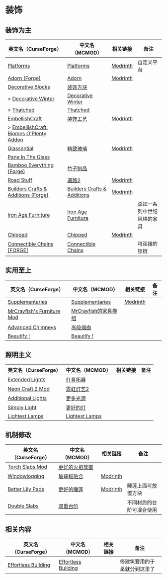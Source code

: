 # 装饰

## 装饰为主

| 英文名（CurseForge）                                                                                                        | 中文名（MCMOD）                                                     | 相关链接                                              | 备注                       |
| --------------------------------------------------------------------------------------------------------------------------- | ------------------------------------------------------------------- | ----------------------------------------------------- | -------------------------- |
| [Platforms](https://www.curseforge.com/minecraft/mc-mods/platforms)                                                         | [Platforms](https://www.mcmod.cn/class/6408.html)                   | [Modrinth](https://modrinth.com/mod/platforms)        | 自定义平台                 |
| [Adorn (Forge)](https://www.curseforge.com/minecraft/mc-mods/adorn-for-forge)                                               | [Adorn](https://www.mcmod.cn/class/1848.html)                       | [Modrinth](https://modrinth.com/mod/adorn)            |                            |
| [Decorative Blocks](https://www.curseforge.com/minecraft/mc-mods/decorative-blocks)                                         | [装饰方块](https://www.mcmod.cn/class/2900.html)                    |                                                       |                            |
| > [Decorative Winter](https://www.curseforge.com/minecraft/mc-mods/decorative-winter)                                       | [Decorative Winter](https://www.mcmod.cn/class/6145.html)           |                                                       |                            |
| > [Thatched](https://www.curseforge.com/minecraft/mc-mods/thatched)                                                         | [Thatched](https://www.mcmod.cn/class/6123.html)                    |                                                       |                            |
| [EmbellishCraft](https://www.curseforge.com/minecraft/mc-mods/embellishcraft)                                               | [装饰工艺](https://www.mcmod.cn/class/3001.html)                    | [Modrinth](https://modrinth.com/mod/embellishcraft)   |                            |
| > [EmbellishCraft: Biomes O'Plenty Addon](https://www.curseforge.com/minecraft/mc-mods/embellishcraft-biomes-oplenty-addon) |                                                                     |                                                       |                            |
| [Glassential](https://www.curseforge.com/minecraft/mc-mods/glassential)                                                     | [精致玻璃](https://www.mcmod.cn/class/1769.html)                    | [Modrinth](https://modrinth.com/mod/glassential)      |                            |
| [Pane In The Glass](https://www.curseforge.com/minecraft/mc-mods/pane-in-the-glass)                                         |                                                                     |                                                       |                            |
| [Bamboo Everything (Forge)](https://www.curseforge.com/minecraft/mc-mods/bamboo-everything-forge)                           | [竹子制品](https://www.mcmod.cn/class/1819.html)                    |                                                       |                            |
| [Road Stuff](https://www.curseforge.com/minecraft/mc-mods/road-stuff)                                                       | [道路2](https://www.mcmod.cn/class/1418.html)                       | [Modrinth](https://modrinth.com/mod/road-stuff)       |                            |
| [Builders Crafts & Additions (Forge)](https://www.curseforge.com/minecraft/mc-mods/buildersaddition)                        | [Builders Crafts & Additions](https://www.mcmod.cn/class/3664.html) | [Modrinth](https://modrinth.com/mod/buildersaddition) |                            |
| [Iron Age Furniture](https://www.curseforge.com/minecraft/mc-mods/ironagefurniture)                                         | [Iron Age Furniture](https://www.mcmod.cn/class/6278.html)          |                                                       | 添加一系列中世纪风格的家具 |
| [Chipped](https://www.curseforge.com/minecraft/mc-mods/chipped)                                                             | [Chipped](https://www.mcmod.cn/class/4726.html)                     | [Modrinth](https://modrinth.com/mod/chipped)          |                            |
| [Connectible Chains [FORGE]](https://www.curseforge.com/minecraft/mc-mods/connectible-chains-forge)                         | [Connectible Chains](https://www.mcmod.cn/class/6259.html)          |                                                       | 可连接的锁链               |

## 实用至上

| 英文名（CurseForge）                                                                                | 中文名（MCMOD）                                             | 相关链接                                             | 备注 |
| --------------------------------------------------------------------------------------------------- | ----------------------------------------------------------- | ---------------------------------------------------- | ---- |
| [Supplementaries](https://www.curseforge.com/minecraft/mc-mods/supplementaries)                     | [Supplementaries](https://www.mcmod.cn/class/3555.html)     | [Modrinth](https://modrinth.com/mod/supplementaries) |      |
| [MrCrayfish's Furniture Mod](https://www.curseforge.com/minecraft/mc-mods/mrcrayfish-furniture-mod) | [MrCrayfish的家具模组](https://www.mcmod.cn/class/263.html) |                                                      |      |
| [Advanced Chimneys](https://www.curseforge.com/minecraft/mc-mods/advanced-chimneys)                 | [高级烟囱](https://www.mcmod.cn/class/1437.html)            |                                                      |      |
| [Beautify !](https://www.curseforge.com/minecraft/mc-mods/beautify-decorate)                        | [Beautify !](https://www.mcmod.cn/class/7263.html)          |                                                      |      |

## 照明主义

| 英文名（CurseForge）                                                                | 中文名（MCMOD）                                        | 相关链接 | 备注 |
| ----------------------------------------------------------------------------------- | ------------------------------------------------------ | -------- | ---- |
| [Extended Lights](https://www.curseforge.com/minecraft/mc-mods/extended-lights-mod) | [灯具拓展](https://www.mcmod.cn/class/2868.html)       |          |      |
| [Neon Craft 2 Mod](https://www.curseforge.com/minecraft/mc-mods/neon-craft-2-mod)   | [霓虹灯艺2](https://www.mcmod.cn/class/5464.html)      |          |      |
| [Additional Lights](https://www.curseforge.com/minecraft/mc-mods/additional-lights) | [更多光源](https://www.mcmod.cn/class/7886.html)       |          |      |
| [Simply Light](https://www.curseforge.com/minecraft/mc-mods/simply-light)           | [更好的灯](https://www.mcmod.cn/class/2318.html)       |          |      |
| [Lightest Lamps](https://www.curseforge.com/minecraft/mc-mods/lightest-lamps)       | [Lightest Lamps](https://www.mcmod.cn/class/6508.html) |          |      |

## 机制修改

| 英文名（CurseForge）                                                              | 中文名（MCMOD）                                        | 相关链接                                              | 备注                     |
| --------------------------------------------------------------------------------- | ------------------------------------------------------ | ----------------------------------------------------- | ------------------------ |
| [Torch Slabs Mod](https://www.curseforge.com/minecraft/mc-mods/torchslabs-mod)    | [更好的火把放置](https://www.mcmod.cn/class/2579.html) |                                                       |                          |
| [Windowlogging](https://www.curseforge.com/minecraft/mc-mods/windowlogging)       | [玻璃板贴合](https://www.mcmod.cn/class/3354.html)     | [Modrinth](https://modrinth.com/mod/windowlogging)    |                          |
| [Better Lily Pads](https://www.curseforge.com/minecraft/mc-mods/better-lily-pads) | [更好的睡莲](https://www.mcmod.cn/class/9754.html)     | [Modrinth](https://modrinth.com/mod/better-lily-pads) | 睡莲上面可放置方块       |
| [Double Slabs](https://www.curseforge.com/minecraft/mc-mods/double-slabs)         | [双重台阶](https://www.mcmod.cn/class/3328.html)       |                                                       | 不同材质的台阶可混合使用 |

## 相关内容

| 英文名（CurseForge）                                                                    | 中文名（MCMOD）                                             | 相关链接 | 备注                         |
| --------------------------------------------------------------------------------------- | ----------------------------------------------------------- | -------- | ---------------------------- |
| [Effortless Building](https://www.curseforge.com/minecraft/mc-mods/effortless-building) | [Effortless Building](https://www.mcmod.cn/class/2177.html) |          | 修建筑要用的于是就分到这里了 |
